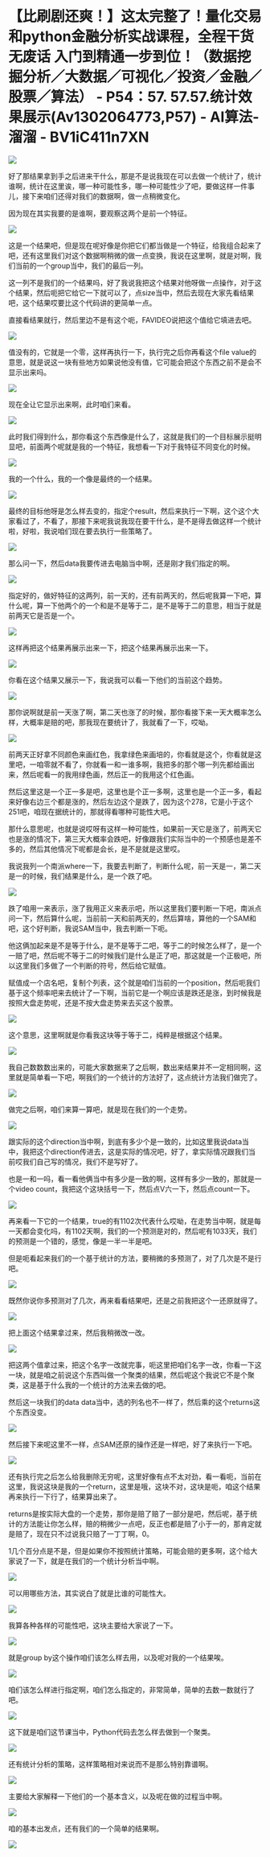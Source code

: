 # 【比刷剧还爽！】这太完整了！量化交易和python金融分析实战课程，全程干货无废话 入门到精通一步到位！（数据挖掘分析／大数据／可视化／投资／金融／股票／算法） - P54：57. 57.57.统计效果展示(Av1302064773,P57) - AI算法-溜溜 - BV1iC411n7XN

![](img/b9683effda3a56e24ea6cab0c0d04afb_0.png)

好了那结果拿到手之后进来干什么，那是不是说我现在可以去做一个统计了，统计谁啊，统计在这里诶，哪一种可能性多，哪一种可能性少了吧，要做这样一件事儿，接下来咱们还得对我们的数据啊，做一点稍微变化。

因为现在其实我要的是谁啊，要观察这两个是前一个特征。

![](img/b9683effda3a56e24ea6cab0c0d04afb_2.png)

这是一个结果吧，但是现在呢好像是你把它们都当做是一个特征，给我组合起来了吧，还有这里我们对这个数据啊稍微的做一点变换，我说在这里啊，就是对啊，我们当前的一个group当中，我们的最后一列。

这一列不是我们的一个结果吗，好了我说我把这个结果对他呀做一点操作，对于这个结果，然后呃把它给它一下就可以了，点size当中，然后去现在大家先看结果吧，这个结果哎要比这个代码讲的更简单一点。

直接看结果就行，然后里边不是有这个呃，FAVIDEO说把这个值给它填进去吧。

![](img/b9683effda3a56e24ea6cab0c0d04afb_4.png)

值没有的，它就是一个零，这样再执行一下，执行完之后你再看这个file value的意思，就是说这一块有些地方如果说他没有值，它可能会把这个东西之前不是会不显示出来吗。



![](img/b9683effda3a56e24ea6cab0c0d04afb_6.png)

现在全让它显示出来啊，此时咱们来看。

![](img/b9683effda3a56e24ea6cab0c0d04afb_8.png)

此时我们得到什么，那你看这个东西像是什么了，这就是我们的一个目标展示挺明显吧，前面两个呢就是我的一个特征，我想看一下对于我特征不同变化的时候。



![](img/b9683effda3a56e24ea6cab0c0d04afb_10.png)

我的一个什么，我的一个像是最终的一个结果。

![](img/b9683effda3a56e24ea6cab0c0d04afb_12.png)

最终的目标他呀是怎么样去变的，指定个result，然后来执行一下啊，这个这个大家看过了，不看了，那接下来呢我说我现在要干什么，是不是得去做这样一个统计啦，好啦，我说咱们现在要去执行一些策略了。



![](img/b9683effda3a56e24ea6cab0c0d04afb_14.png)

那么问一下，然后data我要传进去电脑当中啊，还是刚才我们指定的啊。

![](img/b9683effda3a56e24ea6cab0c0d04afb_16.png)

指定好的，做好特征的这两列，前一天的，还有前两天的，然后呢我算一下吧，算什么呢，算一下他两个的一个和是不是等于二，是不是等于二的意思，相当于就是前两天它是否是一个。



![](img/b9683effda3a56e24ea6cab0c0d04afb_18.png)

这样再把这个结果再展示出来一下，把这个结果再展示出来一下。

![](img/b9683effda3a56e24ea6cab0c0d04afb_20.png)

你看在这个结果又展示一下，我说我可以看一下他们的当前这个趋势。

![](img/b9683effda3a56e24ea6cab0c0d04afb_22.png)

那你说啊就是前一天涨了啊，第二天也涨了的时候，那你看接下来一天大概率怎么样，大概率是赔的吧，那我现在要统计了，我就看了一下，哎呦。



![](img/b9683effda3a56e24ea6cab0c0d04afb_24.png)

前两天正好拿不同颜色来画红色，我拿绿色来画培的，你看就是这个，你看就是这里吧，一咱零就不看了，你就看一和一谁多啊，我把多的那个哪一列先都给画出来，然后呢看一的我用绿色画，然后正一的我用这个红色画。

然后这里这是一个正一多是吧，这里也是个正一多啊，这里也是一个正一多，看起来好像右边三个都是涨的，然后左边这个是跌了，因为这个278，它是小于这个251吧，咱现在据统计的，那就得看哪种可能性大吧。

那什么意思呢，也就是说哎呀有这样一种可能性，如果前一天它是涨了，前两天它也是涨的情况下，第三天大概率会跌吧，好像跟我们实际当中的一个预感也是差不多的，然后其他情况下呢都是会长，是不是就是这里哎。

我说我列一个南派where一下，我要去判断了，判断什么呢，前一天是一，第二天是一的时候，我们结果是什么，是一个跌了吧。



![](img/b9683effda3a56e24ea6cab0c0d04afb_26.png)

跌了咱用一来表示，涨了我用正义来表示吧，所以这里我们要判断一下吧，南派点问一下，然后算什么呢，当前前一天和前两天的，然后算啥，算他的一个SAM和吧，这个好判断，我说SAM当中，我去判断一下呃。

他这俩加起来是不是等于什么，是不是等于二吧，等于二的时候怎么样了，是一个一赔了吧，然后呢不等于二的时候我们是什么是正了吧，那这就是一个正极吧，所以这里我们多做了一个判断的符号，然后给它赋值。

赋值成一个店名吧，复制个列表，这个就是咱们当前的一个position，然后呃我们基于这个频率吧来去统计了一下啊，当前它是一个啊应该是跌还是涨，到时候我是按照大盘走势呢，还是不按大盘走势来去买这个股票。



![](img/b9683effda3a56e24ea6cab0c0d04afb_28.png)

这个意思，这里啊就是你看我这块等于等于二，纯粹是根据这个结果。

![](img/b9683effda3a56e24ea6cab0c0d04afb_30.png)

我自己数数数出来的，可能大家数据来了之后啊，数出来结果并不一定相同啊，这里就是简单看一下吧，啊我们的一个统计的方法好了，这点统计方法我们做完了。



![](img/b9683effda3a56e24ea6cab0c0d04afb_32.png)

做完之后啊，咱们来算一算吧，就是现在我们的一个走势。

![](img/b9683effda3a56e24ea6cab0c0d04afb_34.png)

跟实际的这个direction当中啊，到底有多少个是一致的，比如这里我说data当中，我把这个direction传进去，这是实际的情况吧，好了，拿实际情况跟我们当前哎我们自己写的情况，我们不是写好了。

也是一和一吗，看一看他俩当中有多少是一致的啊，这样有多少一致的，那就是一个video count，我把这个这块括号一下，然后点V六一下，然后点count一下。



![](img/b9683effda3a56e24ea6cab0c0d04afb_36.png)

再来看一下它的一个结果，true的有1102次代表什么哎呦，在走势当中啊，就是每一天都会变化吗，有1102天啊，我们的一个预测是对的，然后呢有1033天，我们的预测是一个错的，感觉，像是一半一半是吧。

但是呃看起来我们的一个基于统计的方法，要稍微的多预测了，对了几次是不是行吧。

![](img/b9683effda3a56e24ea6cab0c0d04afb_38.png)

既然你说你多预测对了几次，再来看看结果吧，还是之前我把这个一还原就得了。

![](img/b9683effda3a56e24ea6cab0c0d04afb_40.png)

把上面这个结果拿过来，然后我稍微改一改。

![](img/b9683effda3a56e24ea6cab0c0d04afb_42.png)

把这两个值拿过来，把这个名字一改就完事，呃这里把咱们名字一改，你看一下这一块，就是咱之前说这个东西叫做一个聚类的结果，然后呢这个我说它不是个聚类，这是基于什么我的一个统计的方法来去做的吧。

然后这一块我们的data data当中，选的列名也不一样了，然后乘的这个returns这个东西没变。

![](img/b9683effda3a56e24ea6cab0c0d04afb_44.png)

然后接下来呢这里不一样，点SAM还原的操作还是一样吧，好了来执行一下吧。

![](img/b9683effda3a56e24ea6cab0c0d04afb_46.png)

还有执行完之后怎么给我删除无穷呢，这里好像有点不太对劲，看一看呃，当前在这里，我说这块是我的一个return，这里是哦，这块不对，这块是呃，咱这个结果再来执行一下行了，结果算出来了。

returns是按实际大盘的一个走势，那你是赔了赔了一部分是吧，然后呢，基于统计的方法能让你怎么样，赔的稍微少一点吧，反正也都是赔了小于一的，那肯定就是赔了，现在只不过说我只赔了一丁丁啊，0。

1几个百分点是不是，但是如果你不按照统计策略，可能会赔的更多啊，这个给大家说了一下，就是在我们的一个统计分析当中啊。



![](img/b9683effda3a56e24ea6cab0c0d04afb_48.png)

可以用哪些方法，其实说白了就是比谁的可能性大。

![](img/b9683effda3a56e24ea6cab0c0d04afb_50.png)

我算各种各样的可能性吧，这块主要给大家说了一下。

![](img/b9683effda3a56e24ea6cab0c0d04afb_52.png)

就是group by这个操作咱们该怎么样去用，以及呢对我的一个结果唉。

![](img/b9683effda3a56e24ea6cab0c0d04afb_54.png)

咱们该怎么样进行指定啊，咱们怎么指定的，非常简单，简单的去数一数就行了吧。

![](img/b9683effda3a56e24ea6cab0c0d04afb_56.png)

这下就是咱们这节课当中，Python代码去怎么样去做到一个聚类。

![](img/b9683effda3a56e24ea6cab0c0d04afb_58.png)

还有统计分析的策略，这样策略相对来说而不是那么特别靠谱啊。

![](img/b9683effda3a56e24ea6cab0c0d04afb_60.png)

主要给大家解释一下他们的一个基本含义，以及呢在做的过程当中啊。

![](img/b9683effda3a56e24ea6cab0c0d04afb_62.png)

咱的基本出发点，还有我们的一个简单的结果啊。

![](img/b9683effda3a56e24ea6cab0c0d04afb_64.png)